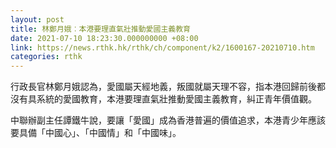 ```yaml
---
layout: post
title: 林鄭月娥︰本港要理直氣壯推動愛國主義教育
date: 2021-07-10 18:23:30.000000000 +08:00
link: https://news.rthk.hk/rthk/ch/component/k2/1600167-20210710.htm
categories: rthk
---
```


行政長官林鄭月娥認為，愛國屬天經地義，叛國就屬天理不容，指本港回歸前後都沒有具系統的愛國教育，本港要理直氣壯推動愛國主義教育，糾正青年價值觀。

中聯辦副主任譚鐵牛說，要讓「愛國」成為香港普遍的價值追求，本港青少年應該要具備「中國心」、「中國情」和「中國味」。
